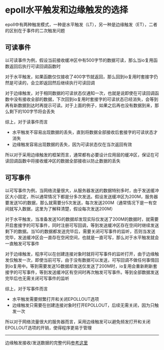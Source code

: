 # epoll水平触发和边缘触发的选择

epoll中有两种触发模式，一种是水平触发（LT），另一种是边缘触发（ET），二者的区别在于事件的二次触发问题

## 可读事件

以可读事件为例，假设当前接收缓冲区中有500字节的数据可读，那么当io复用函数返回后执行可读回调函数时

对于水平触发，如果函数仅仅接收了400字节就返回，那么回到io复用时套接字仍然是可读的，会立即返回然后继续执行可读回调

对于边缘触发，对于相同数据的可读状态仅通知一次，也就是说即使在可读回调函数中没有接收全部的数据，下次回到io复用时套接字的可读状态已经消失，会等到再有新数据到达时再提示可读。对于上面的例子，如果之后再也没有数据到来，那么剩下的100字节将会丢失

综上，对于读事件而言

- 水平触发不容易出现数据的丢失，直到将数据全部接收后套接字的可读状态才消失
- 边缘触发容易出现数据的丢失，因为可读状态仅在当次返回有效

所以对于采用边缘触发的框架而言，通常都有必要设计应用层的缓冲区，保证在可读回调函数中将接收缓冲区的数据全部接收以防止数据的丢失



## 可写事件

以可写事件为例，当网络流量很大，从服务器发送的数据特别多时，由于发送缓冲区大小固定，所以通常情况下都是分多次发送。假设发送缓冲区为200M，服务器要发送1G的数据，那么就需要分5次发送，每次发送200M（通常情况下是一有空间就写入数据，这里为了解释清楚，假设每次发送200M）

对于水平触发，当准备发送1G的数据却发现实际仅发送了200M的数据时，就需要开启套接字的可写事件，同时注册可写回调，等到发送缓冲区存在空间时继续发送剩下的数据。当1G的数据都发送完毕后，需要关闭可写事件的监听，否则当发送完毕，发送缓冲区会一直存在空闲空间，也就是一直可写，那么对于水平触发就会一直触发可写事件

对于边缘触发，程序可以在创建连接对象时就将可写事件的监听打开，由于边缘触发仅触发一次，即使当前可写，由于没有数据可以发送，可写回调不做任何事情回到io复用中。等到需要发送1G数据却发送仅发送了200M时，io复用会重新刷新套接字的可写事件，等到发送缓冲区有空间时再次触发可写事件。等到全部数据发送完毕后也无需关闭可写事件的监听

综上，对于写事件而言

- 水平触发需要频繁打开和关闭EPOLLOUT选项
- 边缘触发只需要在创建连接对象时打开EPOLLOUT，后续无需关闭，因为只触发一次

所以对于网络流量很大的服务器而言，采用边缘触发可以避免频发打开和关闭EPOLLOUT选项的开销，使得程序更易于管理

------

边缘触发接收/发送数据的完整代码[参考这里](https://github.com/rocwangp/cortono/blob/master/net/connection.hpp#L201)

